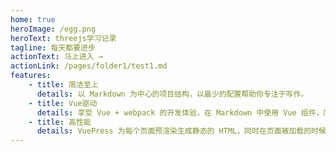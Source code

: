 ```yaml
---
home: true
heroImage: /egg.png
heroText: threejs学习记录
tagline: 每天都要进步
actionText: 马上进入 →
actionLink: /pages/folder1/test1.md
features:
    - title: 简洁至上
      details: 以 Markdown 为中心的项目结构，以最少的配置帮助你专注于写作。
    - title: Vue驱动
      details: 享受 Vue + webpack 的开发体验，在 Markdown 中使用 Vue 组件，同时可以使用 Vue 来开发自定义主题。
    - title: 高性能
      details: VuePress 为每个页面预渲染生成静态的 HTML，同时在页面被加载的时候，将作为 SPA 运行。
---
```


<!--
<ClientOnly>
  <BottomData/>
</ClientOnly> -->

